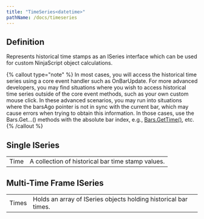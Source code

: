 ```yaml
---
title: "TimeSeries<datetime>"
pathName: /docs/timeseries
---
```


## Definition

Represents historical time stamps as an ISeries<datetime> interface which can be used for custom NinjaScript object calculations.

{% callout type="note" %}
In most cases, you will access the historical time series using a core event handler such as OnBarUpdate. For more advanced developers, you may find situations where you wish to access historical time series outside of the core event methods, such as your own custom mouse click. In these advanced scenarios, you may run into situations where the barsAgo pointer is not in sync with the current bar, which may cause errors when trying to obtain this information. In those cases, use the Bars.Get...() methods with the absolute bar index, e.g., [Bars.GetTime()](/docs/desktop/gettime), etc.
{% /callout %}

## Single ISeries<datetime>

|  |  |
| --- | --- |
| Time | A collection of historical bar time stamp values. |

## Multi-Time Frame ISeries<datetime>

|  |  |
| --- | --- |
| Times | Holds an array of ISeries<datetime> objects holding historical bar times. |

